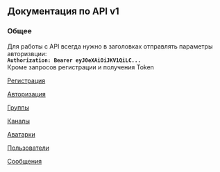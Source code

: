 ## Документация по API v1

### Общее 

Для работы с API всегда нужно в заголовках отправлять параметры авторизвции:<br>
**`Authorization: Bearer eyJ0eXAiOiJKV1QiLC...`** <br>
Кроме запросов регистрации и получения Token

[Регистрация](reg.md) 

[Авторизация](auth.md)

[Группы](group.md)

[Каналы](channel.md)

[Аватарки](avatar.md)

[Пользователи](user.md)

[Сообщения](message.md)